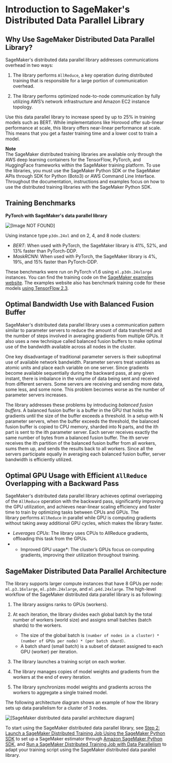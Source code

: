 # Introduction to SageMaker's Distributed Data Parallel Library<a name="data-parallel-intro"></a>

## Why Use SageMaker Distributed Data Parallel Library?<a name="data-parallel-intro-why"></a>

SageMaker's distributed data parallel library addresses communications overhead in two ways:

1. The library performs `AllReduce`, a key operation during distributed training that is responsible for a large portion of communication overhead\.

1. The library performs optimized node\-to\-node communication by fully utilizing AWS’s network infrastructure and Amazon EC2 instance topology\. 

Use this data parallel library to increase speed by up to 25% in training models such as BERT\. While implementations like Horovod offer sub\-linear performance at scale, this library offers near\-linear performance at scale\. This means that you get a faster training time and a lower cost to train a model\.

**Note**  
The SageMaker distributed training libraries are available only through the AWS deep learning containers for the TensorFlow, PyTorch, and HuggingFace frameworks within the SageMaker training platform\. To use the libraries, you must use the SageMaker Python SDK or the SageMaker APIs through SDK for Python \(Boto3\) or AWS Command Line Interface\. Throughout the documentation, instructions and examples focus on how to use the distributed training libraries with the SageMaker Python SDK\.

## Training Benchmarks<a name="data-parallel-benchmarks"></a>

 **PyTorch with SageMaker's data parallel library** 

 ![\[Image NOT FOUND\]](http://docs.aws.amazon.com/sagemaker/latest/dg/images/distributed/data-parallel/sdp-pytorch.png) 

 Using instance type `p3dn.24xl` and on 2, 4, and 8 node clusters: 
+ *BERT*: When used with PyTorch, the SageMaker library is 41%, 52%, and 13% faster than PyTorch\-DDP\.
+ *MaskRCNN*: When used with PyTorch, the SageMaker library is 4%, 19%, and 15% faster than PyTorch\-DDP\.

These benchmarks were run on PyTorch v1\.6 using `ml.p3dn.24xlarge` instances\. You can find the training code on the [SageMaker examples website](https://github.com/aws/amazon-sagemaker-examples/tree/master/training/distributed_training/pytorch/data_parallel)\. The examples website also has benchmark training code for these models [using TensorFlow 2\.3](https://github.com/aws/amazon-sagemaker-examples/tree/master/training/distributed_training/tensorflow/data_parallel)\. 

## Optimal Bandwidth Use with Balanced Fusion Buffer<a name="data-parallel-bfb"></a>

SageMaker's distributed data parallel library uses a communication pattern similar to parameter servers to reduce the amount of data transferred and the number of steps involved in averaging gradients from multiple GPUs\. It also uses a new technique called balanced fusion buffers to make optimal use of the bandwidth available across all nodes in the cluster\. 

One key disadvantage of traditional parameter servers is their suboptimal use of available network bandwidth\. Parameter servers treat variables as atomic units and place each variable on one server\. Since gradients become available sequentially during the backward pass, at any given instant, there is imbalance in the volume of data being sent and received from different servers\. Some servers are receiving and sending more data, some less, and some none\. This problem becomes worse as the number of parameter servers increases\. 

The library addresses these problems by introducing *balanced fusion buffers*\. A balanced fusion buffer is a buffer in the GPU that holds the gradients until the size of the buffer exceeds a threshold\. In a setup with N parameter servers, when the buffer exceeds the threshold, the balanced fusion buffer is copied to CPU memory, sharded into N parts, and the ith part is sent to the ith parameter server\. Each server receives exactly the same number of bytes from a balanced fusion buffer\. The ith server receives the ith partition of the balanced fusion buffer from all workers, sums them up, and sends the results back to all workers\. Since all the servers participate equally in averaging each balanced fusion buffer, server bandwidth is efficiently utilized\. 

## Optimal GPU Usage with Efficient `AllReduce` Overlapping with a Backward Pass<a name="data-parallel-allreduce"></a>

SageMaker's distributed data parallel library achieves optimal overlapping of the `AllReduce` operation with the backward pass, significantly improving the GPU utilization, and achieves near\-linear scaling efficiency and faster time to train by optimizing tasks between CPUs and GPUs\. The library performs `AllReduce` in parallel while GPU is computing gradients without taking away additional GPU cycles, which makes the library faster\.
+  *Leverages CPUs*: The library uses CPUs to AllReduce gradients, offloading this task from the GPUs\. 
+ * Improved GPU usage*: The cluster’s GPUs focus on computing gradients, improving their utilization throughout training\.

## SageMaker Distributed Data Parallel Architecture<a name="data-parallel-architecture"></a>

The library supports larger compute instances that have 8 GPUs per node: `ml.p3.16xlarge`, `ml.p3dn.24xlarge`, and `ml.p4d.24xlarge`\. The high\-level workflow of the SageMaker distributed data parallel library is as following:

1. The library assigns ranks to GPUs \(workers\)\.

1. At each iteration, the library divides each global batch by the total number of workers \(world size\) and assigns small batches \(batch shards\) to the workers\.
   + The size of the global batch is `(number of nodes in a cluster) * (number of GPUs per node) * (per batch shard)`\. 
   + A batch shard \(small batch\) is a subset of dataset assigned to each GPU \(worker\) per iteration\. 

1. The library launches a training script on each worker\.

1. The library manages copies of model weights and gradients from the workers at the end of every iteration\.

1. The library synchronizes model weights and gradients across the workers to aggregate a single trained model\.

The following architecture diagram shows an example of how the library sets up data parallelism for a cluster of 3 nodes\. 

 

![\[SageMaker distributed data parallel architecture diagram\]](http://docs.aws.amazon.com/sagemaker/latest/dg/images/distributed/data-parallel/sdp-architecture.png)

To start using the SageMaker distributed data parallel library, see [Step 2: Launch a SageMaker Distributed Training Job Using the SageMaker Python SDK](data-parallel-use-api.md) to set up a SageMaker estimator through [Amazon SageMaker Python SDK](https://sagemaker.readthedocs.io), and [Run a SageMaker Distributed Training Job with Data Parallelism](data-parallel-modify-sdp.md) to adapt your training script using the SageMaker distributed data parallel library\.